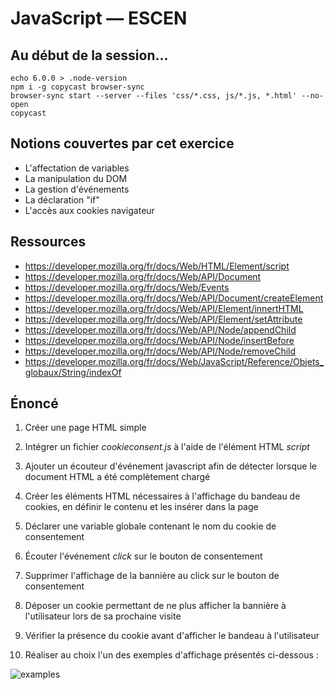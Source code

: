 JavaScript — ESCEN
==================

Au début de la session...
-------------------------

```
echo 6.0.0 > .node-version
npm i -g copycast browser-sync
browser-sync start --server --files 'css/*.css, js/*.js, *.html' --no-open
copycast
```

Notions couvertes par cet exercice
----------------------------------

- L'affectation de variables
- La manipulation du DOM
- La gestion d'événements
- La déclaration "if"
- L'accès aux cookies navigateur

Ressources
----------

- https://developer.mozilla.org/fr/docs/Web/HTML/Element/script
- https://developer.mozilla.org/fr/docs/Web/API/Document
- https://developer.mozilla.org/fr/docs/Web/Events
- https://developer.mozilla.org/fr/docs/Web/API/Document/createElement
- https://developer.mozilla.org/fr/docs/Web/API/Element/innertHTML
- https://developer.mozilla.org/fr/docs/Web/API/Element/setAttribute
- https://developer.mozilla.org/fr/docs/Web/API/Node/appendChild
- https://developer.mozilla.org/fr/docs/Web/API/Node/insertBefore
- https://developer.mozilla.org/fr/docs/Web/API/Node/removeChild
- https://developer.mozilla.org/fr/docs/Web/JavaScript/Reference/Objets_globaux/String/indexOf

Énoncé
------

1. Créer une page HTML simple

2. Intégrer un fichier *cookieconsent.js* à l'aide de l'élément HTML *script*

3. Ajouter un écouteur d'événement javascript afin de détecter lorsque le document HTML a été complètement chargé

4. Créer les éléments HTML nécessaires à l'affichage du bandeau de cookies, en définir le contenu et les insérer dans la page

5. Déclarer une variable globale contenant le nom du cookie de consentement

6. Écouter l'événement *click* sur le bouton de consentement

7. Supprimer l'affichage de la bannière au click sur le bouton de consentement

8. Déposer un cookie permettant de ne plus afficher la bannière à l'utilisateur lors de sa prochaine visite

9. Vérifier la présence du cookie avant d'afficher le bandeau à l'utilisateur

10. Réaliser au choix l'un des exemples d'affichage présentés ci-dessous :

![examples](https://raw.githubusercontent.com/dflorent/escen-js-b2/cookie-consent/img/examples.jpg)
